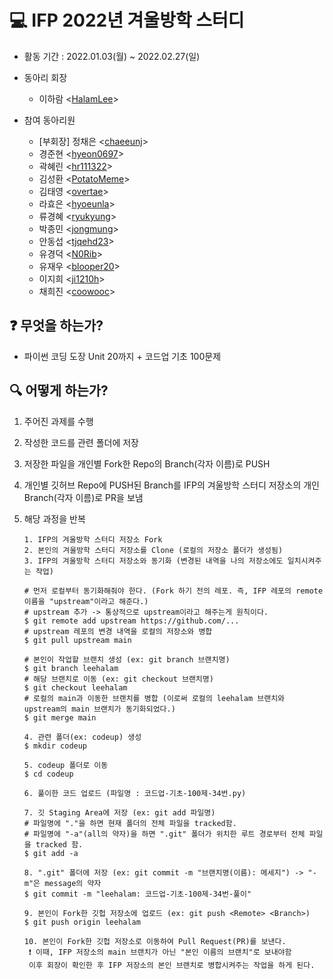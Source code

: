 # 💻 IFP 2022년 겨울방학 스터디


- 활동 기간 : 2022.01.03(월) ~ 2022.02.27(일)

- 동아리 회장 

  - 이하람 <[HalamLee](https://github.com/HalamLee)>

- 참여 동아리원

  - [부회장]  정채은 <[chaeeunj](https://github.com/chaeeunj)>
  - 경준현 <[hyeon0697](https://github.com/hyeon0697)>
  - 곽혜린 <[hr111322](https://github.com/hr111322)>
  - 김성환 <[PotatoMeme](https://github.com/PotatoMeme)>
  - 김태영 <[overtae](https://github.com/overtae)>
  - 라효은 <[hyoeunla](https://github.com/hyoeunla)>
  - 류경혜 <[ryukyung](https://github.com/ryukyung)>
  - 박종민 <[jongmung](https://github.com/jongmung)>
  - 안동섭 <[tjqehd23](https://github.com/tjqehd23)>
  - 유경덕 <[N0Rib](https://github.com/N0Rib)>
  - 유재우 <[blooper20](https://github.com/blooper20)>
  - 이지희 <[ji1210h](https://github.com/ji1210h)>
  - 채희진 <[coowooc](https://github.com/coowooc)>

## ❓ 무엇을 하는가?

- 파이썬 코딩 도장 Unit 20까지 + 코드업 기초 100문제

## 🔍 어떻게 하는가?

1. 주어진 과제를 수행

2. 작성한 코드를 관련 폴더에 저장

3. 저장한 파일을 개인별 Fork한 Repo의 Branch(각자 이름)로 PUSH

4. 개인별 깃허브 Repo에 PUSH된 Branch를 IFP의 겨울방학 스터디 저장소의 개인 Branch(각자 이름)로 PR을 보냄

5. 해당 과정을 반복

   ```
   1. IFP의 겨울방학 스터디 저장소 Fork
   2. 본인의 겨울방학 스터디 저장소를 Clone (로컬의 저장소 폴더가 생성됨)
   3. IFP의 겨울방학 스터디 저장소와 동기화 (변경된 내역을 나의 저장소에도 일치시켜주는 작업)
   
   # 먼저 로컬부터 동기화해줘야 한다. (Fork 하기 전의 레포. 즉, IFP 레포의 remote 이름을 "upstream"이라고 해준다.)
   # upstream 추가 -> 통상적으로 upstream이라고 해주는게 원칙이다.
   $ git remote add upstream https://github.com/...
   # upstream 레포의 변경 내역을 로컬의 저장소와 병합
   $ git pull upstream main
   
   # 본인이 작업할 브랜치 생성 (ex: git branch 브랜치명)
   $ git branch leehalam
   # 해당 브랜치로 이동 (ex: git checkout 브랜치명)
   $ git checkout leehalam
   # 로컬의 main과 이동한 브랜치를 병합 (이로써 로컬의 leehalam 브랜치와 upstream의 main 브랜치가 동기화되었다.)
   $ git merge main
   
   4. 관련 폴더(ex: codeup) 생성
   $ mkdir codeup
   
   5. codeup 폴더로 이동
   $ cd codeup
   
   6. 풀이한 코드 업로드 (파일명 : 코드업-기초-100제-34번.py)
   
   7. 깃 Staging Area에 저장 (ex: git add 파일명)
   # 파일명에 "."을 하면 현재 폴더의 전체 파일을 tracked함.
   # 파일명에 "-a"(all의 약자)을 하면 ".git" 폴더가 위치한 루트 경로부터 전체 파일을 tracked 함.
   $ git add -a 
   
   8. ".git" 폴더에 저장 (ex: git commit -m "브랜치명(이름): 메세지") -> "-m"은 message의 약자
   $ git commit -m "leehalam: 코드업-기초-100제-34번-풀이"
   
   9. 본인이 Fork한 깃헙 저장소에 업로드 (ex: git push <Remote> <Branch>)
   $ git push origin leehalam
   
   10. 본인이 Fork한 깃헙 저장소로 이동하여 Pull Request(PR)를 보낸다.
    ❗ 이때, IFP 저장소의 main 브랜치가 아닌 "본인 이름의 브랜치"로 보내야함
    이후 회장이 확인한 후 IFP 저장소의 본인 브랜치로 병합시켜주는 작업을 하게 된다.
   ```

   

